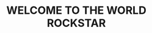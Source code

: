 <!DOCTYPE html>
<html>
<head>
<h1 align="center"> WELCOME TO THE WORLD ROCKSTAR </h1>
</head>
</html>
  

